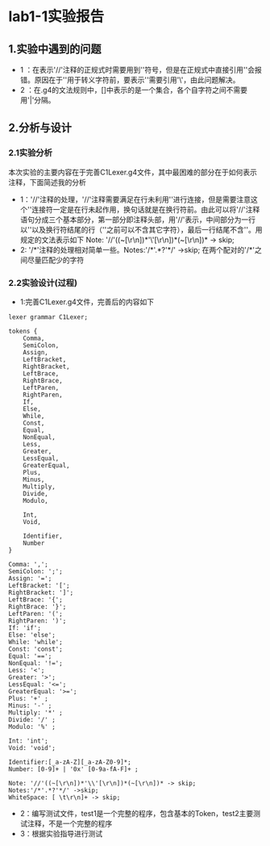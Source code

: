 # lab1-1实验报告

## 1.实验中遇到的问题

- 1 ：在表示'//'注释的正规式时需要用到'\'符号，但是在正规式中直接引用'\'会报错。原因在于'\'用于转义字符前，要表示'\'需要引用'\\\'，由此问题解决。
- 2 ：在.g4的文法规则中，[]中表示的是一个集合，各个自字符之间不需要用'|'分隔。      

## 2.分析与设计

### 2.1实验分析

本次实验的主要内容在于完善C1Lexer.g4文件，其中最困难的部分在于如何表示注释，下面简述我的分析

- 1：'//'注释的处理，'//'注释需要满足在行未利用'\'进行连接，但是需要注意这个'\'连接符一定是在行未起作用，换句话就是在换行符前。由此可以将'//'注释语句分成三个基本部分，第一部分即注释头部，用'//'表示，中间部分为一行以'\'以及换行符结尾的行（'\'之前可以不含其它字符），最后一行结尾不含'\'。用规定的文法表示如下		Note: '//'((~[\r\n])\*'\\\'[\r\n])*(~[\r\n])\* -> skip;
- 2: '/\*'注释的处理相对简单一些。Notes:'/\*'.\*?'*/' ->skip; 在两个配对的'/\*'之间尽量匹配少的字符

### 2.2实验设计(过程)

- 1:完善C1Lexer.g4文件，完善后的内容如下

```
lexer grammar C1Lexer;

tokens {
    Comma,
    SemiColon,
    Assign,
    LeftBracket,
    RightBracket,
    LeftBrace,
    RightBrace,
    LeftParen,
    RightParen,
    If,
    Else,
    While,
    Const,
    Equal,
    NonEqual,
    Less,
    Greater,
    LessEqual,
    GreaterEqual,
    Plus,
    Minus,
    Multiply,
    Divide,
    Modulo,

    Int,
    Void,

    Identifier,
    Number
}

Comma: ',';
SemiColon: ';';
Assign: '=';
LeftBracket: '[';
RightBracket: ']';
LeftBrace: '{';
RightBrace: '}';
LeftParen: '(';
RightParen: ')';
If: 'if';
Else: 'else';
While: 'while';
Const: 'const';
Equal: '==';
NonEqual: '!=';
Less: '<';
Greater: '>';
LessEqual: '<=';
GreaterEqual: '>=';
Plus: '+' ;
Minus: '-' ;
Multiply: '*' ;
Divide: '/' ;
Modulo: '%' ;

Int: 'int';
Void: 'void';

Identifier:[_a-zA-Z][_a-zA-Z0-9]*;
Number: [0-9]+ | '0x' [0-9a-fA-F]+ ;

Note: '//'((~[\r\n])*'\\'[\r\n])*(~[\r\n])* -> skip;
Notes:'/*'.*?'*/' ->skip;
WhiteSpace: [ \t\r\n]+ -> skip;
```

- 2：编写测试文件，test1是一个完整的程序，包含基本的Token，test2主要测试注释，不是一个完整的程序
- 3：根据实验指导进行测试

 